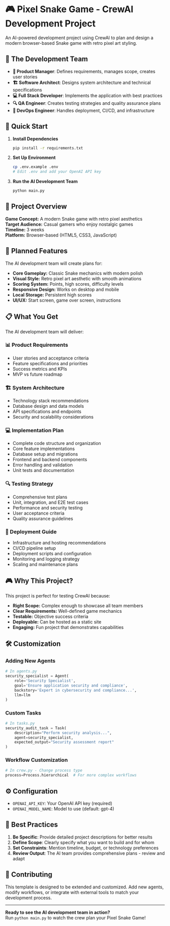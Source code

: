 # 🎮 Pixel Snake Game - CrewAI Development Project

An AI-powered development project using CrewAI to plan and design a modern browser-based Snake game with retro pixel art styling.

## 🤖 The Development Team

- **👔 Product Manager**: Defines requirements, manages scope, creates user stories
- **🏗️ Software Architect**: Designs system architecture and technical specifications  
- **💻 Full Stack Developer**: Implements the application with best practices
- **🔍 QA Engineer**: Creates testing strategies and quality assurance plans
- **🚀 DevOps Engineer**: Handles deployment, CI/CD, and infrastructure

## 🚀 Quick Start

1. **Install Dependencies**
   ```bash
   pip install -r requirements.txt
   ```

2. **Set Up Environment**
   ```bash
   cp .env.example .env
   # Edit .env and add your OpenAI API key
   ```

3. **Run the AI Development Team**
   ```bash
   python main.py
   ```

## 🎯 Project Overview

**Game Concept:** A modern Snake game with retro pixel aesthetics  
**Target Audience:** Casual gamers who enjoy nostalgic games  
**Timeline:** 3 weeks  
**Platform:** Browser-based (HTML5, CSS3, JavaScript)

## 🎨 Planned Features

The AI development team will create plans for:
- **Core Gameplay:** Classic Snake mechanics with modern polish
- **Visual Style:** Retro pixel art aesthetic with smooth animations  
- **Scoring System:** Points, high scores, difficulty levels
- **Responsive Design:** Works on desktop and mobile
- **Local Storage:** Persistent high scores
- **UI/UX:** Start screen, game over screen, instructions

## 📋 What You Get

The AI development team will deliver:

### 📊 Product Requirements
- User stories and acceptance criteria
- Feature specifications and priorities
- Success metrics and KPIs
- MVP vs future roadmap

### 🏗️ System Architecture
- Technology stack recommendations
- Database design and data models
- API specifications and endpoints
- Security and scalability considerations

### 💻 Implementation Plan
- Complete code structure and organization
- Core feature implementations
- Database setup and migrations
- Frontend and backend components
- Error handling and validation
- Unit tests and documentation

### 🔍 Testing Strategy
- Comprehensive test plans
- Unit, integration, and E2E test cases
- Performance and security testing
- User acceptance criteria
- Quality assurance guidelines

### 🚀 Deployment Guide
- Infrastructure and hosting recommendations
- CI/CD pipeline setup
- Deployment scripts and configuration
- Monitoring and logging strategy
- Scaling and maintenance plans

## 🎮 Why This Project?

This project is perfect for testing CrewAI because:
- **Right Scope:** Complex enough to showcase all team members
- **Clear Requirements:** Well-defined game mechanics  
- **Testable:** Objective success criteria
- **Deployable:** Can be hosted as a static site
- **Engaging:** Fun project that demonstrates capabilities

## 🛠️ Customization

### Adding New Agents
```python
# In agents.py
security_specialist = Agent(
    role='Security Specialist',
    goal='Ensure application security and compliance',
    backstory='Expert in cybersecurity and compliance...',
    llm=llm
)
```

### Custom Tasks
```python
# In tasks.py
security_audit_task = Task(
    description="Perform security analysis...",
    agent=security_specialist,
    expected_output="Security assessment report"
)
```

### Workflow Customization
```python
# In crew.py - Change process type
process=Process.hierarchical  # For more complex workflows
```

## ⚙️ Configuration

- `OPENAI_API_KEY`: Your OpenAI API key (required)
- `OPENAI_MODEL_NAME`: Model to use (default: gpt-4)

## 🎯 Best Practices

1. **Be Specific**: Provide detailed project descriptions for better results
2. **Define Scope**: Clearly specify what you want to build and for whom
3. **Set Constraints**: Mention timeline, budget, or technology preferences
4. **Review Output**: The AI team provides comprehensive plans - review and adapt

## 🤝 Contributing

This template is designed to be extended and customized. Add new agents, modify workflows, or integrate with external tools to match your development process.

---

**Ready to see the AI development team in action?**  
Run `python main.py` to watch the crew plan your Pixel Snake Game!